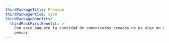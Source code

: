 ```yaml
---
thirdPackageTitle: Premium
thirdPackagePrice: $100
thirdPackageBenefits:
  thirdPackFirstBenefit: >-
    Con este paquete la cantidad de comunicados creados no es algo en que
    pensar.
---
```


